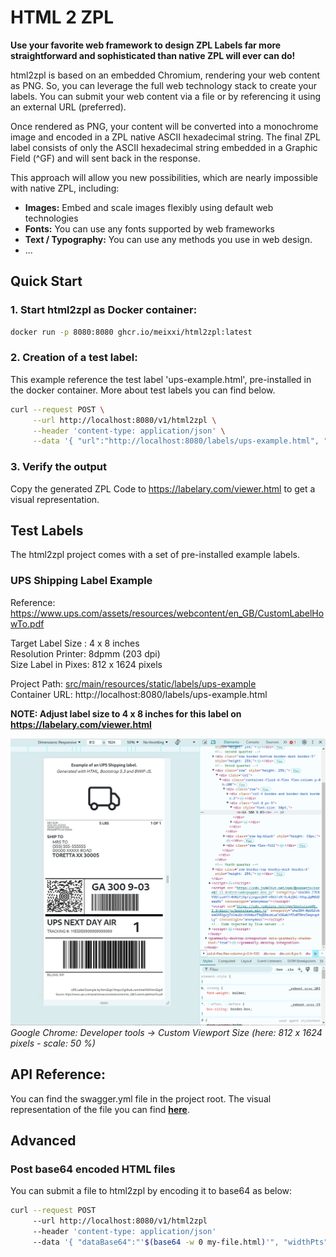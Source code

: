 # HTML 2 ZPL
**Use your favorite web framework to design ZPL Labels far more straightforward and sophisticated than native ZPL will ever can do!**

html2zpl is based on an embedded Chromium, rendering your web content as PNG. So, you can leverage the full web technology stack to create your labels.
You can submit your web content via a file or by referencing it using an external URL (preferred).

Once rendered as PNG, your content will be converted into a monochrome image and encoded in a ZPL native ASCII hexadecimal string. 
The final ZPL label consists of only the ASCII hexadecimal string embedded in a Graphic Field (^GF) and will sent back in the response. 

This approach will allow you new possibilities, which are nearly impossible with native ZPL, including:
* **Images:** Embed and scale images flexibly using default web technologies
* **Fonts:** You can use any fonts supported by web frameworks
* **Text / Typography:** You can use any methods you use in web design.
* ...


## Quick Start
### 1. Start html2zpl as Docker container:
```bash
docker run -p 8080:8080 ghcr.io/meixxi/html2zpl:latest
```
### 2. Creation of a test label:
This example reference the test label 'ups-example.html', pre-installed in the docker container. More about test labels you can find below.
```bash
curl --request POST \
     --url http://localhost:8080/v1/html2zpl \
     --header 'content-type: application/json' \
     --data '{ "url":"http://localhost:8080/labels/ups-example.html", "widthPts":812, "heightPts":1624 }'
```

### 3. Verify the output 
Copy the generated ZPL Code to https://labelary.com/viewer.html to get a visual representation.


## Test Labels
The html2zpl project comes with a set of pre-installed example labels. 

### UPS Shipping Label Example
Reference: https://www.ups.com/assets/resources/webcontent/en_GB/CustomLabelHowTo.pdf 

Target Label Size : 4 x 8 inches  
Resolution Printer: 8dpmm (203 dpi)  
Size Label in Pixes: 812 x 1624	 pixels

Project Path: [src/main/resources/static/labels/ups-example](src/main/resources/static/labels/ups-example.html)  
Container URL: http://localhost:8080/labels/ups-example.html

**NOTE: Adjust label size to 4 x 8 inches for this label on https://labelary.com/viewer.html**

![Label Design UPS](./screens/label-design-ups.png)
*Google Chrome: Developer tools -> Custom Viewport Size (here: 812 x 1624 pixels - scale: 50 %)*



## API Reference:
You can find the swagger.yml file in the project root. The visual representation of the file you can
find **[here](https://petstore.swagger.io/?url=https://raw.githubusercontent.com/meiXXI/html2zpl/main/swagger.yml)**.


## Advanced

### Post base64 encoded HTML files
You can submit a file to html2zpl by encoding it to base64 as below:

```bash
curl --request POST      
     --url http://localhost:8080/v1/html2zpl
     --header 'content-type: application/json' 
     --data '{ "dataBase64":"'$(base64 -w 0 my-file.html)'", "widthPts":812, "heightPts":1624 }'
```